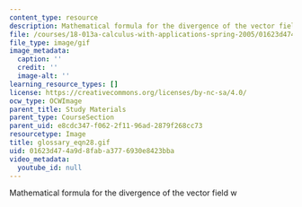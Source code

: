 ```yaml
---
content_type: resource
description: Mathematical formula for the divergence of the vector field w
file: /courses/18-013a-calculus-with-applications-spring-2005/01623d474a9d8faba3776930e8423bba_glossary_eqn28.gif
file_type: image/gif
image_metadata:
  caption: ''
  credit: ''
  image-alt: ''
learning_resource_types: []
license: https://creativecommons.org/licenses/by-nc-sa/4.0/
ocw_type: OCWImage
parent_title: Study Materials
parent_type: CourseSection
parent_uid: e8cdc347-f062-2f11-96ad-2879f268cc73
resourcetype: Image
title: glossary_eqn28.gif
uid: 01623d47-4a9d-8fab-a377-6930e8423bba
video_metadata:
  youtube_id: null
---
```

Mathematical formula for the divergence of the vector field w